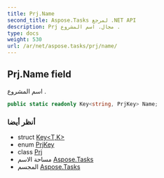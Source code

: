 ```yaml
---
title: Prj.Name
second_title: Aspose.Tasks لمرجع .NET API
description: Prj مجال. اسم المشروع .
type: docs
weight: 530
url: /ar/net/aspose.tasks/prj/name/
---
```

## Prj.Name field

اسم المشروع .

```csharp
public static readonly Key<string, PrjKey> Name;
```

### أنظر أيضا

* struct [Key&lt;T,K&gt;](../../key-2/)
* enum [PrjKey](../../prjkey/)
* class [Prj](../)
* مساحة الاسم [Aspose.Tasks](../../prj/)
* المجسم [Aspose.Tasks](../../../)



